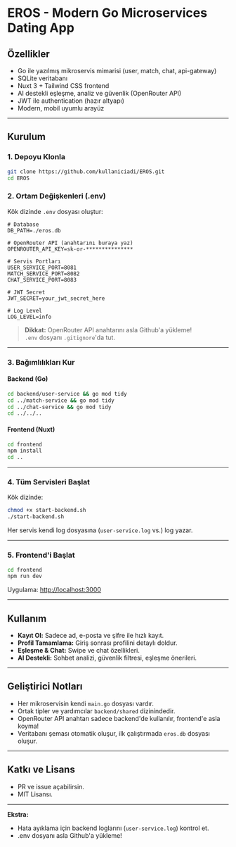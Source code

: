 # EROS - Modern Go Microservices Dating App

## Özellikler
- Go ile yazılmış mikroservis mimarisi (user, match, chat, api-gateway)
- SQLite veritabanı
- Nuxt 3 + Tailwind CSS frontend
- AI destekli eşleşme, analiz ve güvenlik (OpenRouter API)
- JWT ile authentication (hazır altyapı)
- Modern, mobil uyumlu arayüz

---

## Kurulum

### 1. Depoyu Klonla
```sh
git clone https://github.com/kullaniciadi/EROS.git
cd EROS
```

### 2. Ortam Değişkenleri (.env)
Kök dizinde `.env` dosyası oluştur:
```env
# Database
DB_PATH=./eros.db

# OpenRouter API (anahtarını buraya yaz)
OPENROUTER_API_KEY=sk-or-***************

# Servis Portları
USER_SERVICE_PORT=8081
MATCH_SERVICE_PORT=8082
CHAT_SERVICE_PORT=8083

# JWT Secret
JWT_SECRET=your_jwt_secret_here

# Log Level
LOG_LEVEL=info
```
> **Dikkat:** OpenRouter API anahtarını asla Github'a yükleme!  
> `.env` dosyanı `.gitignore`'da tut.

---

### 3. Bağımlılıkları Kur

#### Backend (Go)
```sh
cd backend/user-service && go mod tidy
cd ../match-service && go mod tidy
cd ../chat-service && go mod tidy
cd ../../..
```

#### Frontend (Nuxt)
```sh
cd frontend
npm install
cd ..
```

---

### 4. Tüm Servisleri Başlat

Kök dizinde:
```sh
chmod +x start-backend.sh
./start-backend.sh
```
Her servis kendi log dosyasına (`user-service.log` vs.) log yazar.

---

### 5. Frontend'i Başlat

```sh
cd frontend
npm run dev
```
Uygulama: [http://localhost:3000](http://localhost:3000)

---

## Kullanım

- **Kayıt Ol:** Sadece ad, e-posta ve şifre ile hızlı kayıt.
- **Profil Tamamlama:** Giriş sonrası profilini detaylı doldur.
- **Eşleşme & Chat:** Swipe ve chat özellikleri.
- **AI Destekli:** Sohbet analizi, güvenlik filtresi, eşleşme önerileri.

---

## Geliştirici Notları

- Her mikroservisin kendi `main.go` dosyası vardır.
- Ortak tipler ve yardımcılar `backend/shared` dizinindedir.
- OpenRouter API anahtarı sadece backend'de kullanılır, frontend'e asla koyma!
- Veritabanı şeması otomatik oluşur, ilk çalıştırmada `eros.db` dosyası oluşur.

---

## Katkı ve Lisans

- PR ve issue açabilirsin.
- MIT Lisansı.

---

**Ekstra:**
- Hata ayıklama için backend loglarını (`user-service.log`) kontrol et.
- .env dosyanı asla Github'a yükleme! 